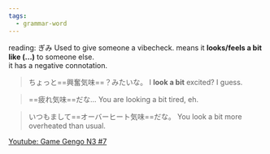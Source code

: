 ```yaml
---
tags:
  - grammar-word
---
```

reading: ぎみ
Used to give someone a vibecheck.
means it **looks/feels a bit like (...)** to someone else.  
it has a negative connotation.

>ちょっと==興奮気味==？みたいな。
>I **look a bit** excited? I guess.

>==疲れ気味==だな…
>You are looking a bit tired, eh.

>いつもまして==オーバーヒート気味==だな。
>You look a bit more overheated than usual.

[Youtube: Game Gengo N3 #7](https://youtu.be/yJCmFCjbaok?t=410)